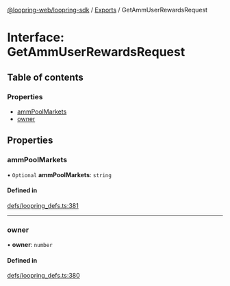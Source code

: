 [@loopring-web/loopring-sdk](../README.md) / [Exports](../modules.md) / GetAmmUserRewardsRequest

# Interface: GetAmmUserRewardsRequest

## Table of contents

### Properties

- [ammPoolMarkets](GetAmmUserRewardsRequest.md#ammpoolmarkets)
- [owner](GetAmmUserRewardsRequest.md#owner)

## Properties

### ammPoolMarkets

• `Optional` **ammPoolMarkets**: `string`

#### Defined in

[defs/loopring_defs.ts:381](https://github.com/Loopring/loopring_sdk/blob/31d2a2e/src/defs/loopring_defs.ts#L381)

___

### owner

• **owner**: `number`

#### Defined in

[defs/loopring_defs.ts:380](https://github.com/Loopring/loopring_sdk/blob/31d2a2e/src/defs/loopring_defs.ts#L380)

